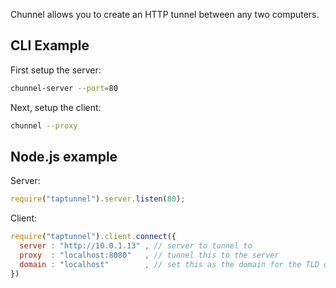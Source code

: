 Chunnel allows you to create an HTTP tunnel between any two computers. 

## CLI Example


First setup the server:

```bash
chunnel-server --port=80
```

Next, setup the client:

```bash
chunnel --proxy 
```


## Node.js example

Server:

```javascript
require("taptunnel").server.listen(80);
```


Client:

```javascript
require("taptunnel").client.connect({
  server : "http://10.0.1.13" , // server to tunnel to
  proxy  : "localhost:8080"   , // tunnel this to the server
  domain : "localhost"        , // set this as the domain for the TLD on the server 
})



